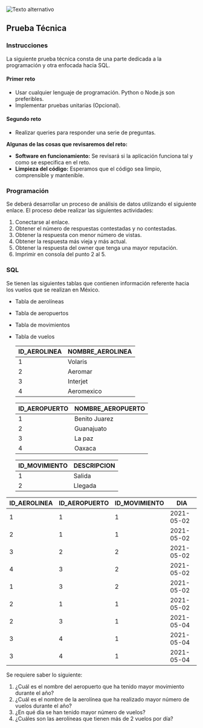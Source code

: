 ![Texto alternativo](..\\XALDIGITAL\logo.png)


## Prueba Técnica

### Instrucciones

La siguiente prueba técnica consta de una parte dedicada a la programación y otra enfocada hacia SQL.

#### Primer reto

- Usar cualquier lenguaje de programación. Python o Node.js son preferibles.
- Implementar pruebas unitarias (Opcional).

#### Segundo reto

- Realizar queries para responder una serie de preguntas.
  
**Algunas de las cosas que revisaremos del reto:**

- **Software en funcionamiento:** Se revisará si la aplicación funciona tal y como se especifica en el reto.
- **Limpieza del código:** Esperamos que el código sea limpio, comprensible y mantenible.

### Programación

Se deberá desarrollar un proceso de análisis de datos utilizando el siguiente enlace. El proceso debe realizar las siguientes actividades:

1. Conectarse al enlace.
2. Obtener el número de respuestas contestadas y no contestadas.
3. Obtener la respuesta con menor número de vistas.
4. Obtener la respuesta más vieja y más actual.
5. Obtener la respuesta del owner que tenga una mayor reputación.
6. Imprimir en consola del punto 2 al 5.

### SQL

Se tienen las siguientes tablas que contienen información referente hacia los vuelos que se realizan en México.

- Tabla de aerolíneas
- Tabla de aeropuertos
- Tabla de movimientos
- Tabla de vuelos

   | ID_AEROLINEA | NOMBRE_AEROLINEA |
   |--------------|-------------------|
   | 1            | Volaris           |
   | 2            | Aeromar           |
   | 3            | Interjet          |
   | 4            | Aeromexico        |


   | ID_AEROPUERTO | NOMBRE_AEROPUERTO |
   |---------------|-------------------|
   | 1             | Benito Juarez     |
   | 2             | Guanajuato        |
   | 3             | La paz            |
   | 4             | Oaxaca            |


   | ID_MOVIMIENTO | DESCRIPCION |
   |---------------|-------------|
   | 1             | Salida      |
   | 2             | Llegada     |




| ID_AEROLINEA | ID_AEROPUERTO | ID_MOVIMIENTO | DIA       |
|--------------|---------------|---------------|-----------|
| 1            | 1             | 1             | 2021-05-02|
| 2            | 1             | 1             | 2021-05-02|
| 3            | 2             | 2             | 2021-05-02|
| 4            | 3             | 2             | 2021-05-02|
| 1            | 3             | 2             | 2021-05-02|
| 2            | 1             | 1             | 2021-05-02|
| 2            | 3             | 1             | 2021-05-04|
| 3            | 4             | 1             | 2021-05-04|
| 3            | 4             | 1             | 2021-05-04|

Se requiere saber lo siguiente:

1. ¿Cuál es el nombre del aeropuerto que ha tenido mayor movimiento durante el año?
2. ¿Cuál es el nombre de la aerolínea que ha realizado mayor número de vuelos durante el año?
3. ¿En qué día se han tenido mayor número de vuelos?
4. ¿Cuáles son las aerolíneas que tienen más de 2 vuelos por día?
